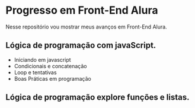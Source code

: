 # Progresso em Front-End Alura

Nesse repositório vou mostrar meus avanços em Front-End Alura.


## Lógica de programação com javaScript.

* Iniciando em javascript
* Condicionais e concatenação
* Loop e tentativas
* Boas Práticas em programação

## Lógica de programação explore funções e listas.

